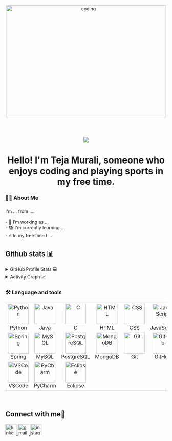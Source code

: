 <div align="center">
<img align="center" alt="coding" width="500" height="350" src="https://media3.giphy.com/media/v1.Y2lkPTc5MGI3NjExZGM3YzlkYTVkMDJiNTYwZjA3ZTUzMTk5ZDg0OGRlYTFmNGYzN2Y4MiZjdD1n/qgQUggAC3Pfv687qPC/giphy.gif" />
</div>


###
<br clear="both">

###


###

<div align="center">
  <img src="https://visitor-badge.laobi.icu/badge?page_id=maurodesouza.maurodesouza&"  />
</div>

###

<h1 align="center">Hello! I'm Teja Murali, someone who enjoys coding and playing sports in my free time.</h1>

###

<h3 align="left">👩‍💻  About Me</h3>

###

<p align="left">I'm ... from ....<br><br>- 🔭 I’m working as ...<br>- 📚 I'm currently learning ...<br>- ⚡ In my free time I ...</p>

###
## Github stats 📊

<details>
  <summary>GitHub Profile Stats 💻</summary>
  <br/>
<div align="center">
  <img src="https://streak-stats.demolab.com?user=Tejamurali&locale=en&mode=daily&theme=dracula&hide_border=false&border_radius=5&order=3" height="250" alt="streak graph"  />
  <div align="center">
  <img src="https://github-readme-stats.vercel.app/api?username=Tejamurali&hide_title=false&hide_rank=false&show_icons=true&include_all_commits=true&count_private=true&disable_animations=false&theme=dracula&locale=en&hide_border=false&order=1" height="250" alt="stats graph"  />
</div>

###
  
</div>
</details>

<details>
  <summary>Activity Graph 📈</summary>
  <br/>
 
[![Teja murali's github activity graph](<div align="center">
  <img src="https://github-readme-activity-graph.vercel.app/graph?username=Tejamurali&radius=16&theme=react&area=true&order=5" height="300" alt="activity-graph graph"  />
</div>

<div align="center">
  <a href="https://github.com/Tejamurali">
    <img src="http://github-profile-summary-cards.vercel.app/api/cards/profile-details?username=Tejamurali&theme=slateorange" />
  </a>
</div>

</details>

<h3 align="left">🛠 Language and tools</h3>

<table>
  <tr>
    <td align="center" width="96">
      <a href="#macropower-tech">
        <img src="https://skillicons.dev/icons?i=py" alt="Python" width="65" height="65" />
      </a>
      <br>Python
    </td>
    <td align="center" width="96">
      <img src="https://skillicons.dev/icons?i=java" alt="Java" width="65" height="65" />
      <br>Java
    </td>
    <td align="center" width="96">
      <img src="https://skillicons.dev/icons?i=c" alt="C" width="65" height="65" />
      <br>C
    </td>
    <td align="center" width="96">
      <img src="https://skillicons.dev/icons?i=html" alt="HTML" width="65" height="65" />
      <br>HTML
    </td>
    <td align="center" width="96">
      <img src="https://skillicons.dev/icons?i=css" alt="CSS" width="65" height="65" />
      <br>CSS
    </td>
    <td align="center" width="96">
      <img src="https://skillicons.dev/icons?i=javascript" alt="JavaScript" width="65" height="65" />
      <br>JavaScript
    </td>
    <td align="center" width="96">
      <img src="https://skillicons.dev/icons?i=bootstrap" alt="Bootstrap" width="65" height="65" />
      <br>Bootstrap
    </td>
    <td align="center" width="96">
      <img src="https://skillicons.dev/icons?i=flask" alt="Flask" width="65" height="65" />
      <br>Flask
    </td>
  </tr>
  <tr>
    <td align="center" width="96">
      <img src="https://skillicons.dev/icons?i=spring" alt="Spring" width="65" height="65" />
      <br>Spring
    </td>
    <td align="center" width="96">
      <img src="https://skillicons.dev/icons?i=mysql" alt="MySQL" width="65" height="65" />
      <br>MySQL
    </td>
    <td align="center" width="96">
      <img src="https://skillicons.dev/icons?i=postgres" alt="PostgreSQL" width="65" height="65" />
      <br>PostgreSQL
    </td>
    <td align="center" width="96">
      <img src="https://skillicons.dev/icons?i=mongodb" alt="MongoDB" width="65" height="65" />
      <br>MongoDB
    </td>
    <td align="center" width="96">
      <img src="https://skillicons.dev/icons?i=git" alt="Git" width="65" height="65" />
      <br>Git
    </td>
    <td align="center" width="96">
      <img src="https://skillicons.dev/icons?i=github" alt="GitHub" width="65" height="65" />
      <br>GitHub
    </td>
    <td align="center" width="96">
      <img src="https://skillicons.dev/icons?i=anaconda" alt="Anaconda" width="65" height="65" />
      <br>Anaconda
    </td>
    <td align="center" width="96">
      <img src="https://techstack-generator.vercel.app/restapi-icon.svg" alt="Rest API" width="65" height="65" />
      <br>Rest API
    </td>
  </tr>
  <tr>
    <td align="center" width="96">
      <img src="https://skillicons.dev/icons?i=vscode" alt="VSCode" width="65" height="65" />
      <br>VSCode
    </td>
    <td align="center" width="96">
      <img src="https://skillicons.dev/icons?i=pycharm" alt="PyCharm" width="65" height="65" />
      <br>PyCharm
    </td>
    <td align="center" width="96">
      <img src="https://skillicons.dev/icons?i=eclipse" alt="Eclipse" width="65" height="65" />
      <br>Eclipse
    </td> 
  </tr>
</table>
<br>


## Connect with me👋

<div align="left">
  <a href="https://www.linkedin.com/in/teja-murali-rajulapati/">
    <img src="https://img.shields.io/static/v1?message=LinkedIn&logo=linkedin&label=&color=0077B5&logoColor=white&labelColor=&style=for-the-badge" height="35" alt="linkedin logo" />
  </a>
  <a href="mailto:tejamurali6478@gmail.com">
    <img src="https://img.shields.io/static/v1?message=Gmail&logo=gmail&label=&color=D14836&logoColor=white&labelColor=&style=for-the-badge" height="35" alt="gmail logo" />
  </a>
  <a href="https://www.instagram.com/connect_me_murali/?hl=en">
    <img src="https://img.shields.io/static/v1?message=Instagram&logo=instagram&label=&color=E4405F&logoColor=white&labelColor=&style=for-the-badge" height="35" alt="instagram logo" />
  </a>
</div>

